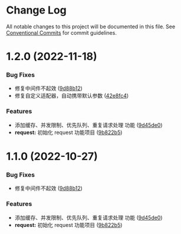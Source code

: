 # Change Log

All notable changes to this project will be documented in this file.
See [Conventional Commits](https://conventionalcommits.org) for commit guidelines.

# 1.2.0 (2022-11-18)


### Bug Fixes

* 修复中间件不起效 ([9d88b12](https://github.com/assits/bro/commit/9d88b12d4086b9bc3edfbc0088f6d2098450c6e5))
* 修复自定义适配器，自动携带默认参数 ([42e8fc4](https://github.com/assits/bro/commit/42e8fc4f33771aac45b9843cb016956d18dd2f99))


### Features

* 添加缓存、并发限制、优先队列、重复请求处理 功能 ([9d45de0](https://github.com/assits/bro/commit/9d45de0e3719994ef2a4fcfc9a15f9d4488180c7))
* **request:** 初始化 request 功能项目 ([9b822b5](https://github.com/assits/bro/commit/9b822b529484feb37802692dd760b95a57dabe2f))





# 1.1.0 (2022-10-27)


### Bug Fixes

* 修复中间件不起效 ([9d88b12](https://github.com/assits/bro/commit/9d88b12d4086b9bc3edfbc0088f6d2098450c6e5))


### Features

* 添加缓存、并发限制、优先队列、重复请求处理 功能 ([9d45de0](https://github.com/assits/bro/commit/9d45de0e3719994ef2a4fcfc9a15f9d4488180c7))
* **request:** 初始化 request 功能项目 ([9b822b5](https://github.com/assits/bro/commit/9b822b529484feb37802692dd760b95a57dabe2f))
